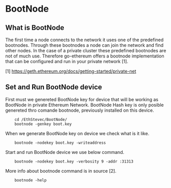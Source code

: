 # BootNode 

## What is BootNode

The first time a node connects to the network it uses one of the predefined bootnodes. Through these bootnodes a node can join the network and find other nodes. In the case of a private cluster these predefined bootnodes are not of much use. Therefore go-ethereum offers a bootnode implementation that can be configured and run in your private network [1].

[1] https://geth.ethereum.org/docs/getting-started/private-net

## Set and Run BootNode device

First must we genereted BootNode key for device that will be working as BootNode in private Ethereum Network. BootNode Hash key is only posible genereted thro comande bootnode, previously installed on this device.

        cd /EthStevec/BootNode/
        bootnode -genkey boot.key

When we generate BootNode key on device we check what is it like.

        bootnode -nodekey boot.key -writeaddress

Start and run BootNode device we use below command.

        bootnode -nodekey boot.key -verbosity 9 -addr :31313

More info about bootnode command is in source [2].

        bootnode -help

